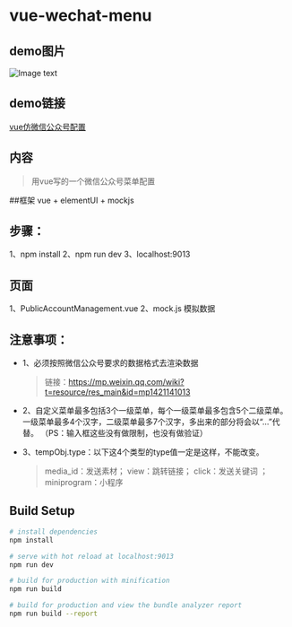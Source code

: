 # vue-wechat-menu

## demo图片
![Image text](https://github.com/Summer-Lin/vue-wechat-menu/blob/master/src/assets/demo.png)

## demo链接
 [vue仿微信公众号配置](https://summer-lin.github.io/vue-wechat-menu-demo/#/)


## 内容
  > 用vue写的一个微信公众号菜单配置
  
##框架  vue + elementUI + mockjs

## 步骤：
 1、npm install
 2、npm run dev
 3、localhost:9013


## 页面
1、PublicAccountManagement.vue
2、mock.js 模拟数据


## 注意事项：
* 1、必须按照微信公众号要求的数据格式去渲染数据
   > 链接：https://mp.weixin.qq.com/wiki?t=resource/res_main&id=mp1421141013
   
* 2、自定义菜单最多包括3个一级菜单，每个一级菜单最多包含5个二级菜单。
   一级菜单最多4个汉字，二级菜单最多7个汉字，多出来的部分将会以“...”代替。
   （PS：输入框这些没有做限制，也没有做验证）
* 3、tempObj.type：以下这4个类型的type值一定是这样，不能改变。
  > media_id：发送素材；  view：跳转链接；  click：发送关键词 ； miniprogram：小程序






## Build Setup

``` bash
# install dependencies
npm install

# serve with hot reload at localhost:9013
npm run dev

# build for production with minification
npm run build

# build for production and view the bundle analyzer report
npm run build --report
```
